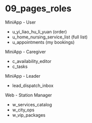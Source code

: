 # 09_pages_roles

MiniApp - User
- u_yi_liao_hu_li_yuan (order)
- u_home_nursing_service_list (full list)
- u_appointments (my bookings)

MiniApp - Caregiver
- c_availability_editor
- c_tasks

MiniApp - Leader
- lead_dispatch_inbox

Web - Station Manager
- w_services_catalog
- w_city_ops
- w_vip_packages
